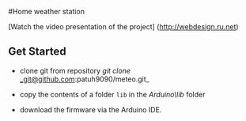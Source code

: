 #Home weather station


[Watch the video presentation of the project] (http://webdesign.ru.net)

## Get Started

   * clone git from repository _git_ _clone_ _git@github.com:patuh9090/meteo.git_

   * copy the contents of a folder `lib` in the _Arduino\lib_ folder

   * download the firmware via the Arduino IDE.